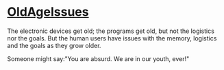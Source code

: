 # [OldAgeIssues](https://github.com/MyAgedTeam/OldAgeIssues)
The electronic devices get old; the programs get old, but not the logistics nor the goals.
But the human users have issues with the memory, logistics and the goals as they grow older.

Someone might say:"You are absurd. We are in our youth, ever!"
